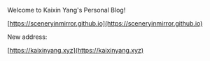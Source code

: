 Welcome to Kaixin Yang's Personal Blog!

[https://sceneryinmirror.github.io](https://sceneryinmirror.github.io)

New address:

[https://kaixinyang.xyz](https://kaixinyang.xyz)
